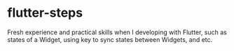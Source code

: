 # flutter-steps
Fresh experience and practical skills when I developing with Flutter, such as states of a Widget, using key to sync states between Widgets, and etc.
